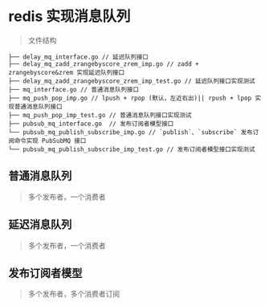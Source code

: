 # redis 实现消息队列

> 文件结构
```
├── delay_mq_interface.go // 延迟队列接口
├── delay_mq_zadd_zrangebyscore_zrem_imp.go // zadd + zrangebyscore&zrem 实现延迟队列接口
├── delay_mq_zadd_zrangebyscore_zrem_imp_test.go // 延迟队列接口实现测试
├── mq_interface.go // 普通消息队列接口
├── mq_push_pop_imp.go // lpush + rpop (默认，左近右出)|| rpush + lpop 实现普通消息队列接口 
├── mq_push_pop_imp_test.go // 普通消息队列接口实现测试
├── pubsub_mq_interface.go  // 发布订阅者模型接口
└── pubsub_mq_publish_subscribe_imp.go // `publish`、`subscribe` 发布订阅命令实现 PubSubMQ 接口
└── pubsub_mq_publish_subscribe_imp_test.go // 发布订阅者模型接口实现测试
```

## 普通消息队列
> 多个发布者，一个消费者

## 延迟消息队列
> 多个发布者，一个消费者

## 发布订阅者模型
> 多个发布者，多个消费者订阅